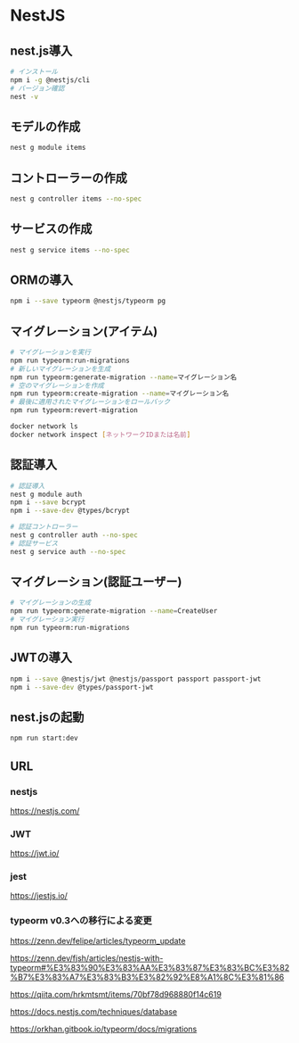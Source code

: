 # NestJS

## nest.js導入

```bash
# インストール
npm i -g @nestjs/cli
# バージョン確認
nest -v
```

## モデルの作成

```bash
nest g module items
```

## コントローラーの作成

```bash
nest g controller items --no-spec
```

## サービスの作成

```bash
nest g service items --no-spec
```

## ORMの導入

```bash
npm i --save typeorm @nestjs/typeorm pg
```

## マイグレーション(アイテム)

```bash
# マイグレーションを実行
npm run typeorm:run-migrations
# 新しいマイグレーションを生成
npm run typeorm:generate-migration --name=マイグレーション名
# 空のマイグレーションを作成
npm run typeorm:create-migration --name=マイグレーション名
# 最後に適用されたマイグレーションをロールバック
npm run typeorm:revert-migration

docker network ls
docker network inspect [ネットワークIDまたは名前]
```

## 認証導入

```bash
# 認証導入
nest g module auth
npm i --save bcrypt
npm i --save-dev @types/bcrypt

# 認証コントローラー
nest g controller auth --no-spec
# 認証サービス
nest g service auth --no-spec
```

## マイグレーション(認証ユーザー)

```bash
# マイグレーションの生成
npm run typeorm:generate-migration --name=CreateUser
# マイグレーション実行
npm run typeorm:run-migrations
```

## JWTの導入

```bash
npm i --save @nestjs/jwt @nestjs/passport passport passport-jwt
npm i --save-dev @types/passport-jwt
```

## nest.jsの起動

```bash
npm run start:dev
```

## URL

### nestjs

https://nestjs.com/

### JWT

https://jwt.io/

### jest

https://jestjs.io/

### typeorm v0.3への移行による変更

https://zenn.dev/felipe/articles/typeorm_update

https://zenn.dev/fjsh/articles/nestjs-with-typeorm#%E3%83%90%E3%83%AA%E3%83%87%E3%83%BC%E3%82%B7%E3%83%A7%E3%83%B3%E3%82%92%E8%A1%8C%E3%81%86

https://qiita.com/hrkmtsmt/items/70bf78d968880f14c619

https://docs.nestjs.com/techniques/database

https://orkhan.gitbook.io/typeorm/docs/migrations